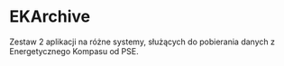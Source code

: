 # EKArchive
Zestaw 2 aplikacji na różne systemy, służących do pobierania danych z Energetycznego Kompasu od PSE.
